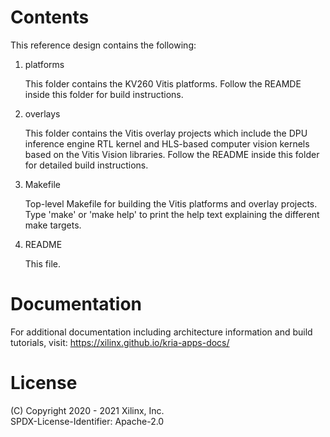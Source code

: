 # Contents

This reference design contains the following:

1. platforms

   This folder contains the KV260 Vitis platforms. Follow the REAMDE inside this
   folder for build instructions.

2. overlays

   This folder contains the Vitis overlay projects which include the DPU
   inference engine RTL kernel and HLS-based computer vision kernels based on
   the Vitis Vision libraries. Follow the README inside this folder for detailed
   build instructions.

3. Makefile

   Top-level Makefile for building the Vitis platforms and overlay projects.
   Type 'make' or 'make help' to print the help text explaining the different
   make targets.

4. README

   This file.

# Documentation

For additional documentation including architecture information and build
tutorials, visit: https://xilinx.github.io/kria-apps-docs/

# License

(C) Copyright 2020 - 2021 Xilinx, Inc.\
SPDX-License-Identifier: Apache-2.0
